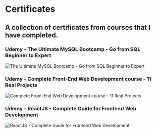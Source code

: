 # Certificates
## A collection of certificates from courses that I have completed.

### Udemy - The Ultimate MySQL Bootcamp - Go from SQL Beginner to Expert

![The Ultimate MySQL Bootcamp - Go from SQL Beginner to Expert](https://user-images.githubusercontent.com/91220294/146107215-d6ecbe5d-7509-4fdf-b159-58243078e6d2.PNG)

### Udemy - Complete Front-End Web Development course - 11 Real Projects

![Complete Front-End Web Development course - 11 Real Projects](https://user-images.githubusercontent.com/91220294/146107170-e6772c11-b249-4816-bb64-7b9ea3d3008d.PNG)

### Udemy - ReactJS - Complete Guide for Frontend Web Development

![ReactJS - Complete Guide for Frontend Web Development](https://user-images.githubusercontent.com/91220294/148323635-cd492812-096a-45c6-9f11-20fdce293b53.PNG)

